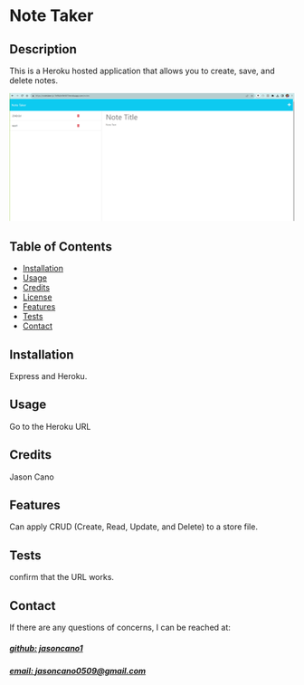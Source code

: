 # Note Taker


## Description
This is a Heroku hosted application that allows you to create, save, and delete notes.

![app_image](public/assets/images/mockup.png)

## Table of Contents
- [Installation](#installation)
- [Usage](#usage)
- [Credits](#credits)
- [License](#license)
- [Features](#features)
- [Tests](#tests)
- [Contact](#contact)

## Installation
Express and Heroku.

## Usage
Go to the Heroku URL 

## Credits
Jason Cano



## Features
Can apply CRUD (Create, Read, Update, and Delete) to a store file.

## Tests
confirm that the URL works.

## Contact
If there are any questions of concerns, I can be reached at:
##### [github: jasoncano1](https://github.com/jasoncano1)
##### [email: jasoncano0509@gmail.com](mailto:jasoncano0509@gmail.com)
